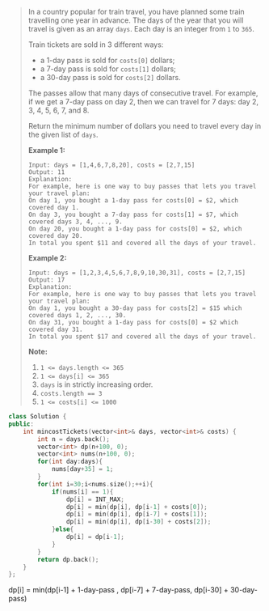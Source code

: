 > In a country popular for train travel, you have planned some train travelling one year in advance. The days of the year that you will travel is given as an array `days`. Each day is an integer from `1` to `365`.
>
> Train tickets are sold in 3 different ways:
>
> - a 1-day pass is sold for `costs[0]` dollars;
> - a 7-day pass is sold for `costs[1]` dollars;
> - a 30-day pass is sold for `costs[2]` dollars.
>
> The passes allow that many days of consecutive travel. For example, if we get a 7-day pass on day 2, then we can travel for 7 days: day 2, 3, 4, 5, 6, 7, and 8.
>
> Return the minimum number of dollars you need to travel every day in the given list of `days`.
>
>  
>
> **Example 1:**
>
> ```
> Input: days = [1,4,6,7,8,20], costs = [2,7,15]
> Output: 11
> Explanation: 
> For example, here is one way to buy passes that lets you travel your travel plan:
> On day 1, you bought a 1-day pass for costs[0] = $2, which covered day 1.
> On day 3, you bought a 7-day pass for costs[1] = $7, which covered days 3, 4, ..., 9.
> On day 20, you bought a 1-day pass for costs[0] = $2, which covered day 20.
> In total you spent $11 and covered all the days of your travel.
> ```
>
> **Example 2:**
>
> ```
> Input: days = [1,2,3,4,5,6,7,8,9,10,30,31], costs = [2,7,15]
> Output: 17
> Explanation: 
> For example, here is one way to buy passes that lets you travel your travel plan:
> On day 1, you bought a 30-day pass for costs[2] = $15 which covered days 1, 2, ..., 30.
> On day 31, you bought a 1-day pass for costs[0] = $2 which covered day 31.
> In total you spent $17 and covered all the days of your travel.
> ```
>
>  
>
> **Note:**
>
> 1. `1 <= days.length <= 365`
> 2. `1 <= days[i] <= 365`
> 3. `days` is in strictly increasing order.
> 4. `costs.length == 3`
> 5. `1 <= costs[i] <= 1000`

```cpp
class Solution {
public:
    int mincostTickets(vector<int>& days, vector<int>& costs) {
        int n = days.back();
        vector<int> dp(n+100, 0);
        vector<int> nums(n+100, 0);
        for(int day:days){
            nums[day+35] = 1;
        }
        for(int i=30;i<nums.size();++i){
            if(nums[i] == 1){
                dp[i] = INT_MAX;
                dp[i] = min(dp[i], dp[i-1] + costs[0]);
                dp[i] = min(dp[i], dp[i-7] + costs[1]);
                dp[i] = min(dp[i], dp[i-30] + costs[2]);
            }else{
                dp[i] = dp[i-1];
            }
        }
        return dp.back();
    }
};
```

dp[i] = min(dp[i-1] + 1-day-pass , dp[i-7] + 7-day-pass, dp[i-30] + 30-day-pass)